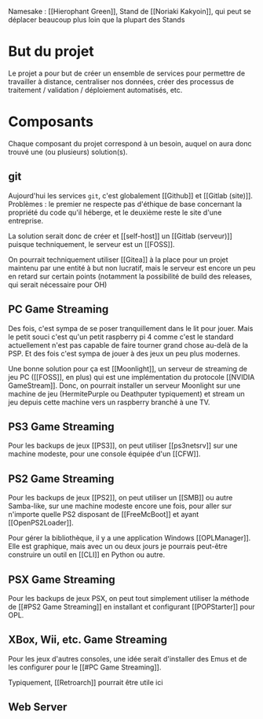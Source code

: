 Namesake : [[Hierophant Green]], Stand de [[Noriaki Kakyoin]], qui peut se déplacer beaucoup plus loin que la plupart des Stands

# But du projet

Le projet a pour but de créer un ensemble de services pour permettre de travailler à distance, centraliser nos données, créer des processus de traitement / validation / déploiement automatisés, etc.

# Composants

Chaque composant du projet correspond à un besoin, auquel on aura donc trouvé une (ou plusieurs) solution(s).

## git

Aujourd'hui les services `git`, c'est globalement [[Github]] et [[Gitlab (site)]]. Problèmes : le premier ne respecte pas d'éthique de base concernant la propriété du code qu'il héberge, et le deuxième reste le site d'une entreprise.

La solution serait donc de créer et [[self-host]] un [[Gitlab (serveur)]] puisque techniquement, le serveur est un [[FOSS]].

On pourrait techniquement utiliser [[Gitea]] à la place pour un projet maintenu par une entité à but non lucratif, mais le serveur est encore un peu en retard sur certain points (notamment la possibilité de build des releases, qui serait nécessaire pour OH)

## PC Game Streaming

Des fois, c'est sympa de se poser tranquillement dans le lit pour jouer. Mais le petit souci c'est qu'un petit raspberry pi 4 comme c'est le standard actuellement n'est pas capable de faire tourner grand chose au-delà de la PSP. Et des fois c'est sympa de jouer à des jeux un peu plus modernes.

Une bonne solution pour ça est [[Moonlight]], un serveur de streaming de jeu PC ([[FOSS]], en plus) qui est une implémentation du protocole [[NVIDIA GameStream]]. Donc, on pourrait installer un serveur Moonlight sur une machine de jeu (HermitePurple ou Deathputer typiquement) et stream un jeu depuis cette machine vers un raspberry branché à une TV.

## PS3 Game Streaming

Pour les backups de jeux [[PS3]], on peut utiliser [[ps3netsrv]] sur une machine modeste, pour une console équipée d'un [[CFW]].

## PS2 Game Streaming

Pour les backups de jeux [[PS2]], on peut utiliser un [[SMB]] ou autre Samba-like, sur une machine modeste encore une fois, pour aller sur n'importe quelle PS2 disposant de [[FreeMcBoot]] et ayant [[OpenPS2Loader]].

Pour gérer la bibliothèque, il y a une application Windows [[OPLManager]]. Elle est graphique, mais avec un ou deux jours je pourrais peut-être construire un outil en [[CLI]] en Python ou autre.

## PSX Game Streaming

Pour les backups de jeux PSX, on peut tout simplement utiliser la méthode de [[#PS2 Game Streaming]] en installant et configurant [[POPStarter]] pour OPL.

## XBox, Wii, etc. Game Streaming

Pour les jeux d'autres consoles, une idée serait d'installer des Emus et de les configurer pour le [[#PC Game Streaming]].

Typiquement, [[Retroarch]] pourrait être utile ici

## Web Server
